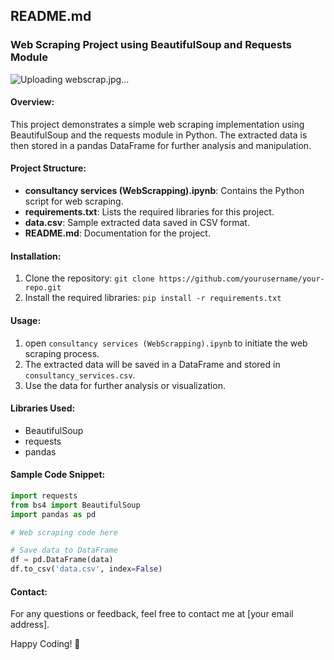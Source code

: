 ## README.md

### Web Scraping Project using BeautifulSoup and Requests Module

![Uploading webscrap.jpg…]()


#### Overview:
This project demonstrates a simple web scraping implementation using BeautifulSoup and the requests module in Python. The extracted data is then stored in a pandas DataFrame for further analysis and manipulation.

#### Project Structure:
- **consultancy services (WebScrapping).ipynb**: Contains the Python script for web scraping.
- **requirements.txt**: Lists the required libraries for this project.
- **data.csv**: Sample extracted data saved in CSV format.
- **README.md**: Documentation for the project.

#### Installation:
1. Clone the repository: `git clone https://github.com/yourusername/your-repo.git`
2. Install the required libraries: `pip install -r requirements.txt`

#### Usage:
1. open `consultancy services (WebScrapping).ipynb` to initiate the web scraping process.
2. The extracted data will be saved in a DataFrame and stored in `consultancy_services.csv`.
3. Use the data for further analysis or visualization.

#### Libraries Used:
- BeautifulSoup
- requests
- pandas

#### Sample Code Snippet:
```python
import requests
from bs4 import BeautifulSoup
import pandas as pd

# Web scraping code here

# Save data to DataFrame
df = pd.DataFrame(data)
df.to_csv('data.csv', index=False)
```

#### Contact:
For any questions or feedback, feel free to contact me at [your email address].

Happy Coding! 🚀
